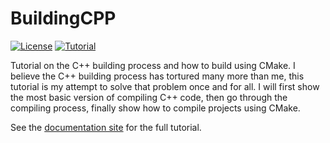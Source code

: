 # BuildingCPP

[![License](https://img.shields.io/badge/License-MIT-cfd8dc?style=flat-square&labelColor=orange&color=lightgray)](https://github.com/BolunDai0216/pypi-bonjour/blob/main/LICENSE)
[![Tutorial](https://img.shields.io/badge/Tutorial-orange?style=flat-square&logo=github)](https://bolundai0216.github.io/BuildingCPP/)

Tutorial on the C++ building process and how to build using CMake. I believe the C++ building process has tortured many more than me, this tutorial is my attempt to solve that problem once and for all. I will first show the most basic version of compiling C++ code, then go through the compiling process, finally show how to compile projects using CMake.

See the [documentation site](https://bolundai0216.github.io/BuildingCPP/) for the full tutorial.